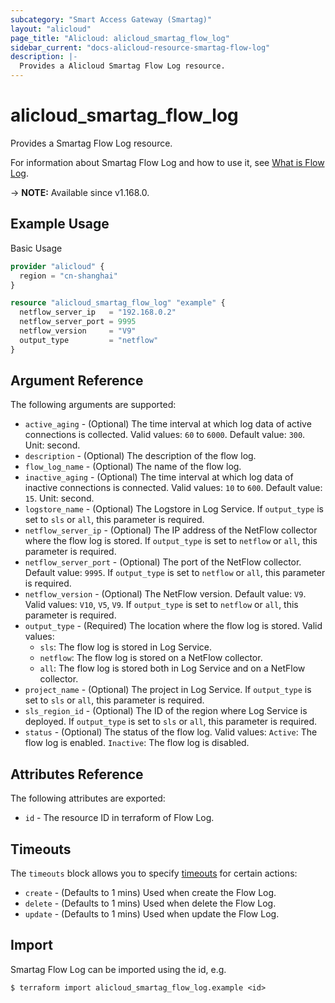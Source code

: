```yaml
---
subcategory: "Smart Access Gateway (Smartag)"
layout: "alicloud"
page_title: "Alicloud: alicloud_smartag_flow_log"
sidebar_current: "docs-alicloud-resource-smartag-flow-log"
description: |-
  Provides a Alicloud Smartag Flow Log resource.
---
```


# alicloud_smartag_flow_log

Provides a Smartag Flow Log resource.

For information about Smartag Flow Log and how to use it, see [What is Flow Log](https://www.alibabacloud.com/help/en/smart-access-gateway/latest/createflowlog).

-> **NOTE:** Available since v1.168.0.

## Example Usage

Basic Usage

```terraform
provider "alicloud" {
  region = "cn-shanghai"
}

resource "alicloud_smartag_flow_log" "example" {
  netflow_server_ip   = "192.168.0.2"
  netflow_server_port = 9995
  netflow_version     = "V9"
  output_type         = "netflow"
}
```

## Argument Reference

The following arguments are supported:

* `active_aging` - (Optional) The time interval at which log data of active connections is collected. Valid values: `60` to `6000`. Default value: `300`. Unit: second.
* `description` - (Optional) The description of the flow log.
* `flow_log_name` - (Optional) The name of the flow log.
* `inactive_aging` - (Optional) The time interval at which log data of inactive connections is connected. Valid values: `10` to `600`. Default value: `15`. Unit: second.
* `logstore_name` - (Optional) The Logstore in Log Service. If `output_type` is set to `sls` or `all`, this parameter is required.
* `netflow_server_ip` - (Optional) The IP address of the NetFlow collector where the flow log is stored. If `output_type` is set to `netflow` or `all`, this parameter is required.
* `netflow_server_port` - (Optional) The port of the NetFlow collector. Default value: `9995`. If `output_type` is set to `netflow` or `all`, this parameter is required.
* `netflow_version` - (Optional) The NetFlow version. Default value: `V9`. Valid values: `V10`, `V5`, `V9`. If `output_type` is set to `netflow` or `all`, this parameter is required.
* `output_type` - (Required) The location where the flow log is stored. Valid values:  
  - `sls`: The flow log is stored in Log Service. 
  - `netflow`: The flow log is stored on a NetFlow collector. 
  - `all`: The flow log is stored both in Log Service and on a NetFlow collector.
* `project_name` - (Optional) The project in Log Service. If `output_type` is set to `sls` or `all`, this parameter is required.
* `sls_region_id` - (Optional) The ID of the region where Log Service is deployed. If `output_type` is set to `sls` or `all`, this parameter is required.
* `status` - (Optional) The status of the flow log. Valid values:  `Active`: The flow log is enabled. `Inactive`: The flow log is disabled.

## Attributes Reference

The following attributes are exported:

* `id` - The resource ID in terraform of Flow Log.

## Timeouts

The `timeouts` block allows you to specify [timeouts](https://www.terraform.io/docs/configuration-0-11/resources.html#timeouts) for certain actions:

* `create` - (Defaults to 1 mins) Used when create the Flow Log.
* `delete` - (Defaults to 1 mins) Used when delete the Flow Log.
* `update` - (Defaults to 1 mins) Used when update the Flow Log.

## Import

Smartag Flow Log can be imported using the id, e.g.

```shell
$ terraform import alicloud_smartag_flow_log.example <id>
```